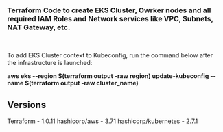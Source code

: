 <h3>Terraform Code to create EKS Cluster, Owrker nodes and all required IAM Roles and Network services like VPC, Subnets, NAT Gateway, etc.</h3>

<br>

To add EKS Cluster context to Kubeconfig, run the command below after the infrastructure is launched:
<br>

<b>aws eks --region $(terraform output -raw region) update-kubeconfig --name $(terraform output -raw cluster_name)</b>


<h2>Versions</h2>
Terraform - 1.0.11
hashicorp/aws - 3.71
hashicorp/kubernetes - 2.7.1